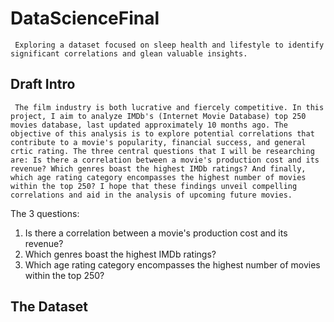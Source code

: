 # DataScienceFinal
     Exploring a dataset focused on sleep health and lifestyle to identify significant correlations and glean valuable insights.
 
## Draft Intro
     The film industry is both lucrative and fiercely competitive. In this project, I aim to analyze IMDb's (Internet Movie Database) top 250 movies database, last updated approximately 10 months ago. The objective of this analysis is to explore potential correlations that contribute to a movie's popularity, financial success, and general crtic rating. The three central questions that I will be researching are: Is there a correlation between a movie's production cost and its revenue? Which genres boast the highest IMDb ratings? And finally, which age rating category encompasses the highest number of movies within the top 250? I hope that these findings unveil compelling correlations and aid in the analysis of upcoming future movies.

The 3 questions:
1. Is there a correlation between a movie's production cost and its revenue?
2. Which genres boast the highest IMDb ratings?
3. Which age rating category encompasses the highest number of movies within the top 250?

## The Dataset
 
